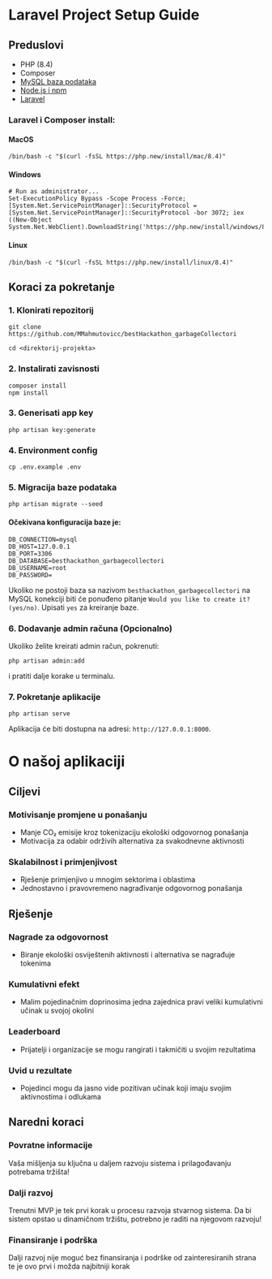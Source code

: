 # Laravel Project Setup Guide

## Preduslovi

* PHP (8.4)
* Composer
* [MySQL baza podataka](https://www.apachefriends.org/download.html)
* [Node.js i npm](https://nodejs.org/en/download)
* [Laravel](https://laravel.com/docs/11.x/installation)

### Laravel i Composer install:

#### MacOS
```
/bin/bash -c "$(curl -fsSL https://php.new/install/mac/8.4)"
```
#### Windows
```
# Run as administrator...
Set-ExecutionPolicy Bypass -Scope Process -Force; [System.Net.ServicePointManager]::SecurityProtocol = [System.Net.ServicePointManager]::SecurityProtocol -bor 3072; iex ((New-Object System.Net.WebClient).DownloadString('https://php.new/install/windows/8.4'))
```
#### Linux
```
/bin/bash -c "$(curl -fsSL https://php.new/install/linux/8.4)"
```

## Koraci za pokretanje

### 1. Klonirati repozitorij
```
git clone https://github.com/MMahmutovicc/bestHackathon_garbageCollectori

cd <direktorij-projekta>
```

### 2. Instalirati zavisnosti
```
composer install
npm install
```

### 3. Generisati app key
```
php artisan key:generate
```

### 4. Environment config
```
cp .env.example .env
```

### 5. Migracija baze podataka
```
php artisan migrate --seed
```

#### Očekivana konfiguracija baze je:
```
DB_CONNECTION=mysql
DB_HOST=127.0.0.1
DB_PORT=3306
DB_DATABASE=besthackathon_garbagecollectori
DB_USERNAME=root
DB_PASSWORD=
```

Ukoliko ne postoji baza sa nazivom ```besthackathon_garbagecollectori``` na MySQL konekciji biti će ponuđeno pitanje
```Would you like to create it? (yes/no)```.
Upisati ```yes``` za kreiranje baze.

### 6. Dodavanje admin računa (Opcionalno)
Ukoliko želite kreirati admin račun, pokrenuti:
```
php artisan admin:add
```
i pratiti dalje korake u terminalu.


### 7. Pokretanje aplikacije
```
php artisan serve
```

Aplikacija će biti dostupna na adresi: ```http://127.0.0.1:8000```.


# O našoj aplikaciji

## Ciljevi

### Motivisanje promjene u ponašanju
* Manje CO₂ emisije kroz tokenizaciju ekološki odgovornog ponašanja
* Motivacija za odabir održivih alternativa za svakodnevne aktivnosti

### Skalabilnost i primjenjivost
* Rješenje primjenjivo u mnogim sektorima i oblastima
* Jednostavno i pravovremeno nagrađivanje odgovornog ponašanja

## Rješenje

### Nagrade za odgovornost
* Biranje ekološki osviještenih aktivnosti i alternativa se nagrađuje tokenima

### Kumulativni efekt
* Malim pojedinačnim doprinosima jedna zajednica pravi veliki kumulativni učinak u svojoj okolini

### Leaderboard
* Prijatelji i organizacije se mogu rangirati i takmičiti u svojim rezultatima

### Uvid u rezultate
* Pojedinci mogu da jasno vide pozitivan učinak koji imaju svojim aktivnostima i odlukama

## Naredni koraci

### Povratne informacije
Vaša mišljenja su ključna u daljem razvoju sistema i prilagođavanju potrebama tržišta!

### Dalji razvoj
Trenutni MVP je tek prvi korak u procesu razvoja stvarnog sistema. Da bi sistem opstao u dinamičnom tržištu, potrebno je raditi na njegovom razvoju!

### Finansiranje i podrška
Dalji razvoj nije moguć bez finansiranja i podrške od zainteresiranih strana te je ovo prvi i možda najbitniji korak
